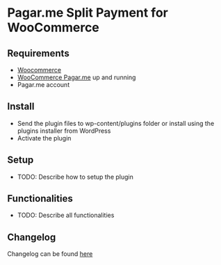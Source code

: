 # Pagar.me Split Payment for WooCommerce

## Requirements
- [Woocommerce](https://github.com/woocommerce/woocommerce)
- [WooCommerce Pagar.me](https://github.com/claudiosanches/woocommerce-pagarme) up and running
- Pagar.me account

## Install
- Send the plugin files to wp-content/plugins folder or install using the plugins installer from WordPress
- Activate the plugin

## Setup
- TODO: Describe how to setup the plugin

## Functionalities
- TODO: Describe all functionalities

## Changelog
Changelog can be found [here](https://github.com/insus-tecnologia/pagarme-split-payment-woocommerce/CHANGELOG.md)
